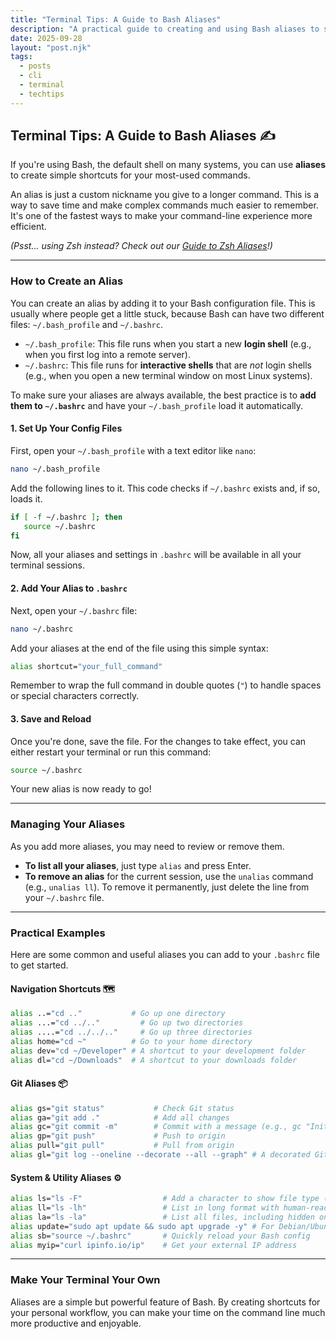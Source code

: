 ```yaml
---
title: "Terminal Tips: A Guide to Bash Aliases"
description: "A practical guide to creating and using Bash aliases to speed up your command-line workflow, save keystrokes, and customize your shell."
date: 2025-09-28
layout: "post.njk"
tags:
  - posts
  - cli
  - terminal
  - techtips
---
```


## Terminal Tips: A Guide to Bash Aliases ✍️

If you're using Bash, the default shell on many systems, you can use **aliases** to create simple shortcuts for your most-used commands.

An alias is just a custom nickname you give to a longer command. This is a way to save time and make complex commands much easier to remember. It's one of the fastest ways to make your command-line experience more efficient.

*(Psst... using Zsh instead? Check out our [Guide to Zsh Aliases](./a-guide-to-zsh-aliases.md)!)*

***

### How to Create an Alias

You can create an alias by adding it to your Bash configuration file. This is usually where people get a little stuck, because Bash can have two different files: `~/.bash_profile` and `~/.bashrc`.

* `~/.bash_profile`: This file runs when you start a new **login shell** (e.g., when you first log into a remote server).
* `~/.bashrc`: This file runs for **interactive shells** that are *not* login shells (e.g., when you open a new terminal window on most Linux systems).

To make sure your aliases are always available, the best practice is to **add them to `~/.bashrc`** and have your `~/.bash_profile` load it automatically.

#### 1. Set Up Your Config Files

First, open your `~/.bash_profile` with a text editor like `nano`:

```bash
nano ~/.bash_profile
````

Add the following lines to it. This code checks if `~/.bashrc` exists and, if so, loads it.

```bash
if [ -f ~/.bashrc ]; then
   source ~/.bashrc
fi
```

Now, all your aliases and settings in `.bashrc` will be available in all your terminal sessions.

#### 2\. Add Your Alias to `.bashrc`

Next, open your `~/.bashrc` file:

```bash
nano ~/.bashrc
```

Add your aliases at the end of the file using this simple syntax:

```bash
alias shortcut="your_full_command"
```

Remember to wrap the full command in double quotes (`"`) to handle spaces or special characters correctly.

#### 3\. Save and Reload

Once you're done, save the file. For the changes to take effect, you can either restart your terminal or run this command:

```bash
source ~/.bashrc
```

Your new alias is now ready to go\!

-----

### Managing Your Aliases

As you add more aliases, you may need to review or remove them.

  * **To list all your aliases**, just type `alias` and press Enter.
  * **To remove an alias** for the current session, use the `unalias` command (e.g., `unalias ll`). To remove it permanently, just delete the line from your `~/.bashrc` file.

-----

### Practical Examples

Here are some common and useful aliases you can add to your `.bashrc` file to get started.

#### Navigation Shortcuts 🗺️

```bash
alias ..="cd .."           # Go up one directory
alias ...="cd ../.."         # Go up two directories
alias ....="cd ../../.."     # Go up three directories
alias home="cd ~"          # Go to your home directory
alias dev="cd ~/Developer" # A shortcut to your development folder
alias dl="cd ~/Downloads"  # A shortcut to your downloads folder
```

#### Git Aliases 📦

```bash
alias gs="git status"           # Check Git status
alias ga="git add ."            # Add all changes
alias gc="git commit -m"        # Commit with a message (e.g., gc "Initial commit")
alias gp="git push"             # Push to origin
alias pull="git pull"           # Pull from origin
alias gl="git log --oneline --decorate --all --graph" # A decorated Git log
```

#### System & Utility Aliases ⚙️

```bash
alias ls="ls -F"                  # Add a character to show file type (e.g., / for directories)
alias ll="ls -lh"                 # List in long format with human-readable sizes
alias la="ls -la"                 # List all files, including hidden ones
alias update="sudo apt update && sudo apt upgrade -y" # For Debian/Ubuntu systems
alias sb="source ~/.bashrc"       # Quickly reload your Bash config
alias myip="curl ipinfo.io/ip"    # Get your external IP address
```

-----

### Make Your Terminal Your Own

Aliases are a simple but powerful feature of Bash. By creating shortcuts for your personal workflow, you can make your time on the command line much more productive and enjoyable.
